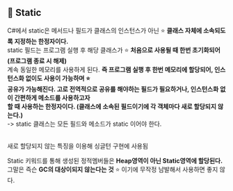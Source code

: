 ## 🔔 Static
C#에서 static은 메서드나 필드가 클래스의 인스턴스가 아닌 ⭐ **클래스 자체에 소속되도록 지정하는 한정자이다.**<br>
static 필드는 프로그램 실행 후 해당 클래스가 ⭐ **처음으로 사용될 때 한번 초기화되어(프로그램 종료 시 해제)**<br>
계속 동일한 메모리를 사용하게 된다. **즉 프로그램 실행 후 한번 메모리에 할당되어, 인스턴스화 없이도 사용이 가능하며 ⭐<br>
공유가 가능해진다. 고로 전역적으로 공유를 해야하는 필드가 필요하거나, 인스턴스화 없이 간편하게 메소드를 사용하고자<br>
할 때 사용하는 한정자이다. (클래스에 소속된 필드이기에 각 객체마다 새로 할당되지 않는다.)**<br>
-> static 클래스는 모든 필드와 메소드가 static 이어야 한다.<br>
<br>

새로 할당되지 않는 특징을 이용해 싱글턴 구현에 사용됨<br>

Static 키워드를 통해 생성된 정적멤버들은 **Heap영역이 아닌 Static영역에 할당된다.**<br>
그말은 즉슨 **GC의 대상이되지 않는다는 것** ⭐ 이기에 무작정 남발해서 사용하면 좋지 않다.<br>
<br>
<br>
